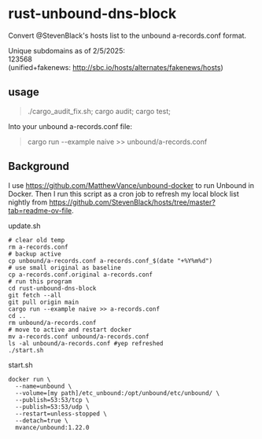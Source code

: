 # rust-unbound-dns-block
Convert @StevenBlack's hosts list to the unbound a-records.conf format.

Unique subdomains as of 2/5/2025:  
123568  
(unified+fakenews: http://sbc.io/hosts/alternates/fakenews/hosts)

## usage
> ./cargo_audit_fix.sh; cargo audit; cargo test; 

Into your unbound a-records.conf file:
> cargo run --example naive >> unbound/a-records.conf   

## Background

I use https://github.com/MatthewVance/unbound-docker to run Unbound
in Docker. Then I run this script as a cron job to refresh my local 
block list nightly from https://github.com/StevenBlack/hosts/tree/master?tab=readme-ov-file.

update.sh
```
# clear old temp
rm a-records.conf
# backup active
cp unbound/a-records.conf a-records.conf_$(date "+%Y%m%d")
# use small original as baseline
cp a-records.conf.original a-records.conf
# run this program
cd rust-unbound-dns-block
git fetch --all
git pull origin main
cargo run --example naive >> a-records.conf
cd ..
rm unbound/a-records.conf
# move to active and restart docker
mv a-records.conf unbound/a-records.conf
ls -al unbound/a-records.conf #yep refreshed
./start.sh
```

start.sh
```
docker run \
  --name=unbound \
  --volume=[my path]/etc_unbound:/opt/unbound/etc/unbound/ \
  --publish=53:53/tcp \
  --publish=53:53/udp \
  --restart=unless-stopped \
  --detach=true \
  mvance/unbound:1.22.0
```

